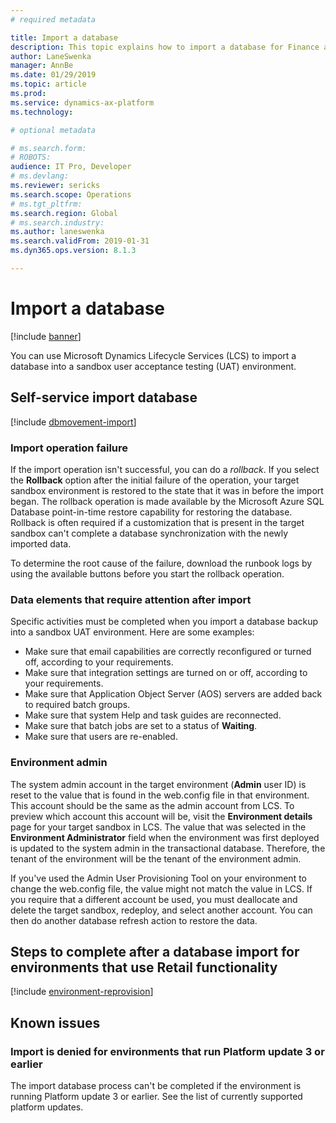 ```yaml
---
# required metadata

title: Import a database
description: This topic explains how to import a database for Finance and Operations.
author: LaneSwenka
manager: AnnBe
ms.date: 01/29/2019
ms.topic: article
ms.prod: 
ms.service: dynamics-ax-platform
ms.technology: 

# optional metadata

# ms.search.form: 
# ROBOTS: 
audience: IT Pro, Developer
# ms.devlang: 
ms.reviewer: sericks
ms.search.scope: Operations
# ms.tgt_pltfrm: 
ms.search.region: Global
# ms.search.industry: 
ms.author: laneswenka
ms.search.validFrom: 2019-01-31
ms.dyn365.ops.version: 8.1.3

---
```


# Import a database

[!include [banner](../includes/banner.md)]

You can use Microsoft Dynamics Lifecycle Services (LCS) to import a database into a sandbox user acceptance testing (UAT) environment.

## Self-service import database

[!include [dbmovement-import](../includes/dbmovement-import.md)]

### Import operation failure

If the import operation isn't successful, you can do a *rollback*. If you select the **Rollback** option after the initial failure of the operation, your target sandbox environment is restored to the state that it was in before the import began. The rollback operation is made available by the Microsoft Azure SQL Database point-in-time restore capability for restoring the database. Rollback is often required if a customization that is present in the target sandbox can't complete a database synchronization with the newly imported data.

To determine the root cause of the failure, download the runbook logs by using the available buttons before you start the rollback operation.

### Data elements that require attention after import

Specific activities must be completed when you import a database backup into a sandbox UAT environment. Here are some examples:

* Make sure that email capabilities are correctly reconfigured or turned off, according to your requirements.
* Make sure that integration settings are turned on or off, according to your requirements.
* Make sure that Application Object Server (AOS) servers are added back to required batch groups.
* Make sure that system Help and task guides are reconnected.
* Make sure that batch jobs are set to a status of **Waiting**.
* Make sure that users are re-enabled.

### Environment admin

The system admin account in the target environment (**Admin** user ID) is reset to the value that is found in the web.config file in that environment. This account should be the same as the admin account from LCS. To preview which account this account will be, visit the **Environment details** page for your target sandbox in LCS. The value that was selected in the **Environment Administrator** field when the environment was first deployed is updated to the system admin in the transactional database. Therefore, the tenant of the environment will be the tenant of the environment admin.

If you've used the Admin User Provisioning Tool on your environment to change the web.config file, the value might not match the value in LCS. If you require that a different account be used, you must deallocate and delete the target sandbox, redeploy, and select another account. You can then do another database refresh action to restore the data.

## Steps to complete after a database import for environments that use Retail functionality

[!include [environment-reprovision](../includes/environment-reprovision.md)]

## Known issues

### Import is denied for environments that run Platform update 3 or earlier

The import database process can't be completed if the environment is running Platform update 3 or earlier. See the list of currently supported platform updates.
